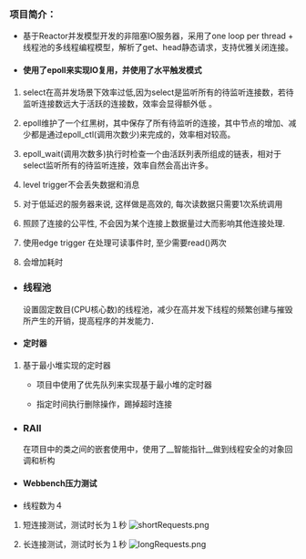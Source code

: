 ### 项目简介：
 - 基于Reactor并发模型开发的非阻塞IO服务器，采用了one loop per thread + 线程池的多线程编程模型，解析了get、head静态请求，支持优雅关闭连接。

- #### 使用了epoll来实现IO复用，并使用了水平触发模式
 1. select在高并发场景下效率过低,因为select是监听所有的待监听连接数，若待监听连接数远大于活跃的连接数，效率会显得额外低 。

 2. epoll维护了一个红黑树，其中保存了所有待监听的连接，其中节点的增加、减少都是通过epoll_ctl(调用次数少)来完成的，效率相对较高。
 3. epoll_wait(调用次数多)执行时检查一个由活跃列表所组成的链表，相对于select监听所有的待监听连接，效率自然会高出许多。
 4. level trigger不会丢失数据和消息

 5. 对于低延迟的服务器来说, 这样做是高效的, 每次读数据只需要1次系统调用

 6. 照顾了连接的公平性, 不会因为某个连接上数据量过大而影响其他连接处理.

 7. 使用edge trigger 在处理可读事件时, 至少需要read()两次
 8. 会增加耗时
- ### 线程池
  设置固定数目(CPU核心数)的线程池，减少在高并发下线程的频繁创建与摧毁所产生的开销，提高程序的并发能力．

- #### 定时器
1. 基于最小堆实现的定时器
    - 项目中使用了优先队列来实现基于最小堆的定时器
 
    - 指定时间执行删除操作，踢掉超时连接

- ### RAII
  在项目中的类之间的嵌套使用中，使用了__智能指针__做到线程安全的对象回调和析构

- #### Webbench压力测试
- 线程数为４
1.  短连接测试，测试时长为１秒
![shortRequests.png](https://upload-images.jianshu.io/upload_images/569253-fd7f8a42a6c7f183.png?imageMogr2/auto-orient/strip%7CimageView2/2/w/1240)


2.  长连接测试，测试时长为１秒
![longRequests.png](https://upload-images.jianshu.io/upload_images/569253-88d9c214169b5624.png?imageMogr2/auto-orient/strip%7CimageView2/2/w/1240)


